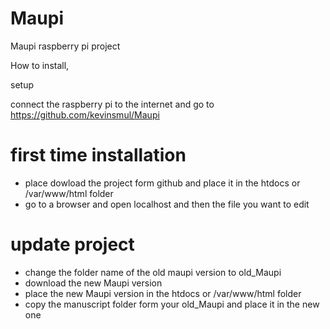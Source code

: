 # Maupi
Maupi raspberry pi project

How to install,

setup

connect the raspberry pi to the internet
and go to https://github.com/kevinsmul/Maupi

# first time installation
- place dowload the project form github and place it in the htdocs or /var/www/html folder
- go to a browser and open localhost and then the file you want to edit

# update project
- change the folder name of the old maupi version to old_Maupi
- download the new Maupi version
- place the new Maupi version in the htdocs or /var/www/html folder 
- copy the manuscript folder form your old_Maupi and place it in the new one
